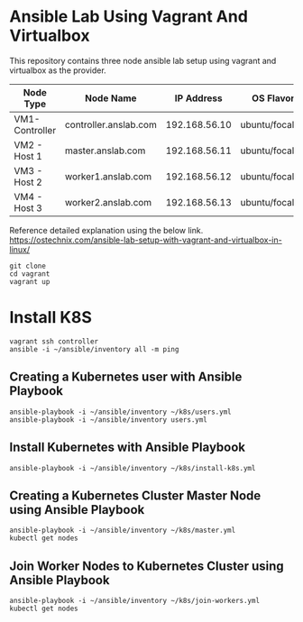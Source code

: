# Ansible Lab Using Vagrant And Virtualbox

This repository contains three node ansible lab setup using vagrant and virtualbox as the provider.

|    Node Type   | Node Name             |  IP Address  | OS Flavor     |
| ---------------| --------------------- |--------------|---------------|
| VM1-Controller | controller.anslab.com | 192.168.56.10 | ubuntu/focal64|
| VM2 - Host 1   | master.anslab.com     | 192.168.56.11 | ubuntu/focal64|
| VM3 - Host 2   | worker1.anslab.com    | 192.168.56.12 | ubuntu/focal64|
| VM4 - Host 3   | worker2.anslab.com    | 192.168.56.13 | ubuntu/focal64|

Reference detailed explanation using the below link.
https://ostechnix.com/ansible-lab-setup-with-vagrant-and-virtualbox-in-linux/
```
git clone 
cd vagrant
vagrant up
```
# Install K8S
```
vagrant ssh controller
ansible -i ~/ansible/inventory all -m ping
```

## Creating a Kubernetes user with Ansible Playbook
```
ansible-playbook -i ~/ansible/inventory ~/k8s/users.yml
ansible-playbook -i ~/ansible/inventory users.yml
```

## Install Kubernetes with Ansible Playbook
```
ansible-playbook -i ~/ansible/inventory ~/k8s/install-k8s.yml
```

## Creating a Kubernetes Cluster Master Node using Ansible Playbook
```
ansible-playbook -i ~/ansible/inventory ~/k8s/master.yml
kubectl get nodes
```

## Join Worker Nodes to Kubernetes Cluster using Ansible Playbook
```
ansible-playbook -i ~/ansible/inventory ~/k8s/join-workers.yml
kubectl get nodes
```

